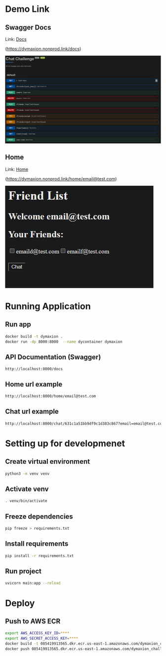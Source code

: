 # Demo Link

## Swagger Docs

Link: [Docs](https://dymaxion.nonprod.link/docs)

(https://dymaxion.nonprod.link/docs)


![swagger](./assets/swagger.png "Title")

## Home

Link: [Home](https://dymaxion.nonprod.link/home/email@test.com)

(https://dymaxion.nonprod.link/home/email@test.com)

![home](./assets/home.png "Title")
# Running Application

## Run app
```bash
docker build -t dymaxion .
docker run -dp 8000:8000  --name dycontainer dymaxion
```

## API Documentation (Swagger)
```
http://localhost:8000/docs
```

## Home url example
```bash
http://localhost:8000/home/email@test.com
```

## Chat url example
```bash
http://localhost:8000/chat/631c1a51bb9df9c1d383c867?email=email@test.com
```

# Setting up for developmenet


## Create virtual environment

```bash
python3 -m venv venv
```

## Activate venv
```bash
. venv/bin/activate
```

## Freeze dependencies

```bash
pip freeze > requirements.txt
```

## Install requirements

```bash
pip install -r requirements.txt
```

## Run project

```bash
uvicorn main:app --reload
```


# Deploy

## Push to AWS ECR
```bash
export AWS_ACCESS_KEY_ID=****
export AWS_SECRET_ACCESS_KEY=****
docker build -t 085419913565.dkr.ecr.us-east-1.amazonaws.com/dymaxion_challenge .
docker push 085419913565.dkr.ecr.us-east-1.amazonaws.com/dymaxion_challenge
```
